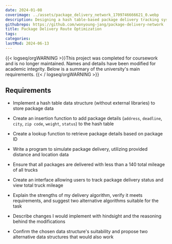 ```yaml
---
date: 2024-01-08
coverimage: ../assets/package_delivery_network_1709746666621_0.webp
description: Designing a hash table-based package delivery tracking system in Python, with package insertion, look-up, delivery routing, and a user interface
githubrepo: https://github.com/wonyoung-jang/package-delivery-network
title: Package Delivery Route Optimization
tags:
categories:
lastMod: 2024-06-13
---
```

{{< logseq/orgWARNING >}}This project was completed for coursework and is no longer maintained. Names and details have been modified for academic integrity. Below is a summary of the university's main requirements.
{{< / logseq/orgWARNING >}}

## Requirements

  + Implement a hash table data structure (without external libraries) to store package data

  + Create an insertion function to add package details (`address`, `deadline`, `city`, `zip code`, `weight`, `status`) to the hash table

  + Create a lookup function to retrieve package details based on package ID

  + Write a program to simulate package delivery, utilizing provided distance and location data

  + Ensure that all packages are delivered with less than a 140 total mileage of all trucks

  + Create an interface allowing users to track package delivery status and view total truck mileage

  + Explain the strengths of my delivery algorithm, verify it meets requirements, and suggest two alternative algorithms suitable for the task

  + Describe changes I would implement with hindsight and the reasoning behind the modifications

  + Confirm the chosen data structure's suitability and propose two alternative data structures that would also work
